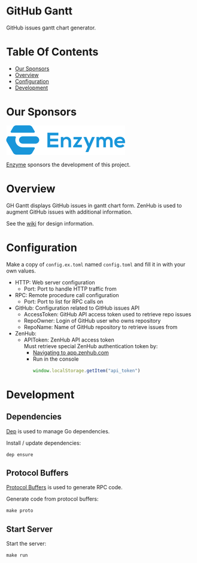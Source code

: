 # GitHub Gantt
GitHub issues gantt chart generator.  

# Table Of Contents
- [Our Sponsors](#our-sponsors)
- [Overview](#overview)
- [Configuration](#setup)
- [Development](#development)

# Our Sponsors
[![Enzyme Logo](img/enzyme_logo_blue.svg)](https://www.enzyme.com)  
  
[Enzyme](https://www.enzyme.com) sponsors the development of this project.  

# Overview
GH Gantt displays GitHub issues in gantt chart form. ZenHub is used to augment 
GitHub issues with additional information.  

See the [wiki](https://github.com/Noah-Huppert/gh-gantt/wiki) for design information.

# Configuration
Make a copy of `config.ex.toml` named `config.toml` and fill it in with your 
own values.  

- HTTP: Web server configuration
	- Port: Port to handle HTTP traffic from
- RPC: Remote procedure call configuration
	- Port: Port to list for RPC calls on
- GitHub: Configuration related to GitHub issues API
	- AccessToken: GitHub API access token used to retrieve repo issues
	- RepoOwner: Login of GitHub user who owns repository
	- RepoName: Name of GitHub repository to retrieve issues from
- ZenHub:
	- APIToken: ZenHub API access token  
	            Must retrieve special ZenHub authentication token by:  
		- [Navigating to app.zenhub.com](https://app.zenhub.com)  
		- Run in the console  
		  ```js
		  window.localStorage.getItem("api_token")
		  ```

# Development
## Dependencies
[Dep](https://golang.github.io/dep/) is used to manage Go dependencies.  

Install / update dependencies:

```
dep ensure
```

## Protocol Buffers
[Protocol Buffers](https://developers.google.com/protocol-buffers/) is used to 
generate RPC code.  

Generate code from protocol buffers:

```
make proto
```

## Start Server
Start the server:

```
make run
```
